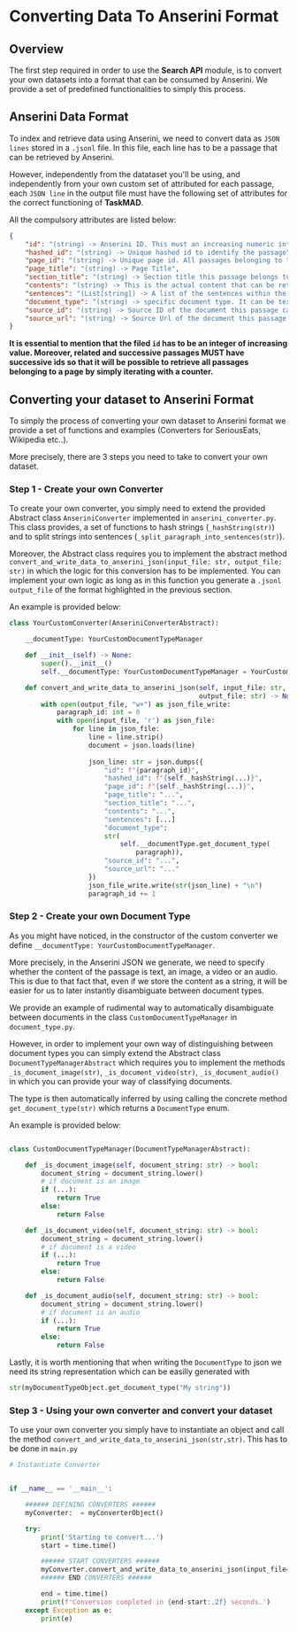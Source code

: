# Converting Data To Anserini Format

## Overview

The first step required in order to use the **Search API** module, is to convert your own datasets into a format that can be consumed by Anserini. We provide a set of predefined functionalities to simply this process. 

## Anserini Data Format

To index and retrieve data using Anserini, we need to convert data as `JSON lines` stored in a `.jsonl` file. In this file, each line has to be a passage that can be retrieved by Anserini. 

However, independently from the datataset you'll be using, and independently from your own custom set of attributed for each passage, each `JSON line` in the output file must have the following set of attributes for the correct functioning of **TaskMAD**. 

All the compulsory attributes are listed below:

```json
{
    "id": "(string) -> Anserini ID. This must an increasing numeric integer.",
    "hashed_id": "(string) -> Unique hashed id to identify the passage",
    "page_id": "(string) -> Unique page id. All passages belonging to the same page should share the same one",
    "page_title": "(string) -> Page Title",
    "section_title": "(string) -> Section title this passage belongs to",
    "contents": "(string) -> This is the actual content that can be retrieved by Anserini. This is the passage",
    "sentences": "(List[string]) -> A list of the sentences within the passage",
    "document_type": "(string) -> specific document type. It can be text, video, image, audio.",
    "source_id": "(string) -> Source ID of the document this passage came from. This field is simply there to help map back the passage to its original datasource",
    "source_url": "(string) -> Source Url of the document this passage came from. This field is simply there to help map back the passage to its original datasource"
}

```

**It is essential to mention that the filed `id` has to be an integer of increasing value. Moreover, related and successive passages MUST have successive ids so that it will be possible to retrieve all passages belonging to a page by simply iterating with a counter.**

## Converting your dataset to Anserini Format

To simply the process of converting your own dataset to Anserini format we provide a set of functions and examples (Converters for SeriousEats, Wikipedia etc..). 

More precisely, there are 3 steps you need to take to convert your own dataset. 

### Step 1 - Create your own Converter

To create your own converter, you simply need to extend the provided Abstract class `AnseriniConverter` implemented in `anserini_converter.py`. This class provides, a set of functions to hash strings (`_hashString(str)`) and to split strings into sentences (`_split_paragraph_into_sentences(str)`). 

Moreover, the Abstract class requires you to implement the abstract method `convert_and_write_data_to_anserini_json(input_file: str, output_file: str)` in which the logic for this conversion has to be implemented. You can implement your own logic as long as in this function you generate a `.jsonl` `output_file` of the format highlighted in the previous section. 

An example is provided below: 

```python
class YourCustomConverter(AnseriniConverterAbstract):

    __documentType: YourCustomDocumentTypeManager

    def __init__(self) -> None:
        super().__init__()
        self.__documentType: YourCustomDocumentTypeManager = YourCustomDocumentTypeManager()

    def convert_and_write_data_to_anserini_json(self, input_file: str,
                                                output_file: str) -> None:
        with open(output_file, "w+") as json_file_write:
            paragraph_id: int = 0
            with open(input_file, 'r') as json_file:
                for line in json_file:
                    line = line.strip()
                    document = json.loads(line)
                    
                    json_line: str = json.dumps({
                        "id": f"{paragraph_id}",
                        "hashed_id": f"{self._hashString(...)}",
                        "page_id": f"{self._hashString(...)}",
                        "page_title": "...",
                        "section_title": "...",
                        "contents": "...",
                        "sentences": [...]
                        "document_type":
                        str(
                            self.__documentType.get_document_type(
                                paragraph)),
                        "source_id": "...",
                        "source_url": "..."
                    })
                    json_file_write.write(str(json_line) + "\n")
                    paragraph_id += 1

```

### Step 2 - Create your own Document Type

As you might have noticed, in the constructor of the custom converter we define `__documentType: YourCustomDocumentTypeManager`. 

More precisely, in the Anserini JSON we generate, we need to specify whether the content of the passage is text, an image, a video or an audio. This is due to that fact that, even if we store the content as a string, it will be easier for us to later instantly disambiguate between document types. 

We provide an example of rudimental way to automatically disambiguate between documents in the class `CustomDocumentTypeManager` in `document_type.py`. 

However, in order to implement your own way of distinguishing between document types you can simply extend the Abstract class `DocumentTypeManagerAbstract` which requires you to implement the methods `_is_document_image(str)`, `_is_document_video(str)`, `_is_document_audio()` in which you can provide your way of classifying documents. 

The type is then automatically inferred by using calling the concrete method `get_document_type(str)` which returns a `DocumentType` enum. 

An example is provided below: 

```python

class CustomDocumentTypeManager(DocumentTypeManagerAbstract):

    def _is_document_image(self, document_string: str) -> bool:
        document_string = document_string.lower()
        # if document is an image
        if (...):
            return True
        else:
            return False

    def _is_document_video(self, document_string: str) -> bool:
        document_string = document_string.lower()
        # if document is a video
        if (...):
            return True
        else:
            return False

    def _is_document_audio(self, document_string: str) -> bool:
        document_string = document_string.lower()
        # if document is an audio
        if (...):
            return True
        else:
            return False

```

Lastly, it is worth mentioning that when writing the `DocumentType` to json we need its string representation which can be easilly generated with 

```python
str(myDocumentTypeObject.get_document_type("My string"))
```

### Step 3 - Using your own converter and convert your dataset

To use your own converter you simply have to instantiate an object and call the method `convert_and_write_data_to_anserini_json(str,str)`. This has to be done in `main.py`

```python
# Instantiate Converter 


if __name__ == '__main__':

    ###### DEFINING CONVERTERS ######
    myConverter:  = myConverterObject()

    try:
        print('Starting to convert...')
        start = time.time()

        ###### START CONVERTERS ######
        myConverter.convert_and_write_data_to_anserini_json(input_file="", output_file="")
        ###### END CONVERTERS ######

        end = time.time()
        print(f'Conversion completed in {end-start:.2f} seconds.')
    except Exception as e:
        print(e)

```




